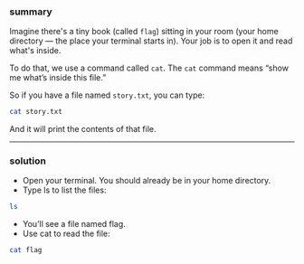 ### summary 
Imagine there's a tiny book (called `flag`) sitting in your room (your home directory — the place your terminal starts in).
Your job is to open it and read what's inside.

To do that, we use a command called `cat`.
The `cat` command means “show me what’s inside this file.”

So if you have a file named `story.txt`, you can type:
```bash
cat story.txt
```
And it will print the contents of that file.
__________
### solution 
- Open your terminal. You should already be in your home directory.
- Type ls to list the files:
```bash
ls
```
- You’ll see a file named flag.
- Use cat to read the file:
```bash
cat flag
```
